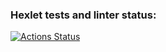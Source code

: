 ### Hexlet tests and linter status:
[![Actions Status](https://github.com/sergeevvdev/js-react-development-project-12/actions/workflows/hexlet-check.yml/badge.svg)](https://github.com/sergeevvdev/js-react-development-project-12/actions)